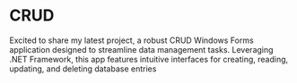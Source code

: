 # CRUD
Excited to share my latest project, a robust CRUD Windows Forms application designed to streamline data management tasks. Leveraging .NET Framework, this app features intuitive interfaces for creating, reading, updating, and deleting database entries
